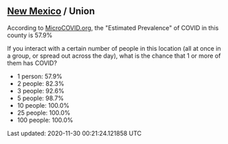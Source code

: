 
## [New Mexico](/united-states/new-mexico) / Union

According to [MicroCOVID.org](http://microcovid.org),
the "Estimated Prevalence" of COVID in this county is 57.9%

If you interact with a certain number of people in this location
(all at once in a group, or spread out across the day), what is the chance that
1 or more of them has COVID?

- 1 person: 57.9%
- 2 people: 82.3%
- 3 people: 92.6%
- 5 people: 98.7%
- 10 people: 100.0%
- 25 people: 100.0%
- 100 people: 100.0%

Last updated: 2020-11-30 00:21:24.121858 UTC
